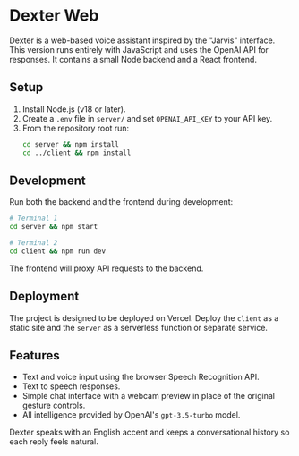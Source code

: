 # Dexter Web

Dexter is a web-based voice assistant inspired by the "Jarvis" interface. This version runs entirely with JavaScript and uses the OpenAI API for responses. It contains a small Node backend and a React frontend.

## Setup

1. Install Node.js (v18 or later).
2. Create a `.env` file in `server/` and set `OPENAI_API_KEY` to your API key.
3. From the repository root run:
   ```bash
   cd server && npm install
   cd ../client && npm install
   ```

## Development

Run both the backend and the frontend during development:

```bash
# Terminal 1
cd server && npm start

# Terminal 2
cd client && npm run dev
```

The frontend will proxy API requests to the backend.

## Deployment

The project is designed to be deployed on Vercel. Deploy the `client` as a static site and the `server` as a serverless function or separate service.

## Features

- Text and voice input using the browser Speech Recognition API.
- Text to speech responses.
- Simple chat interface with a webcam preview in place of the original gesture controls.
- All intelligence provided by OpenAI's `gpt-3.5-turbo` model.

Dexter speaks with an English accent and keeps a conversational history so each reply feels natural.
